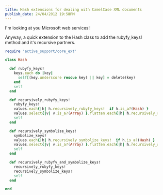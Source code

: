```yaml
---
title: Hash extensions for dealing with CamelCase XML documents
publish_date: 24/04/2012 19:58PM
---
```

I'm looking at you Microsoft web services!

Anyway, a quick extension to the Hash class to add the rubyfy_keys! method and
it's recursive partners.

``` ruby
require 'active_support/core_ext'

class Hash

  def rubyfy_keys!
    keys.each do |key|
      self[(key.underscore rescue key) || key] = delete(key)
    end
    self
  end

  def recursively_rubyfy_keys!
    rubyfy_keys!
    values.each{|h| h.recursively_rubyfy_keys!  if h.is_a?(Hash) }
    values.select{|v| v.is_a?(Array) }.flatten.each{|h| h.recursively_rubyfy_keys! if h.is_a?(Hash) }
    self
  end

  def recursively_symbolize_keys!
    symbolize_keys!
    values.each{|h| h.recursively_symbolize_keys!  if h.is_a?(Hash) }
    values.select{|v| v.is_a?(Array) }.flatten.each{|h| h.recursively_symbolize_keys! if h.is_a?(Hash) }
    self
  end

  def recursively_rubyfy_and_symbolize_keys!
    recursively_rubyfy_keys!
    recursively_symbolize_keys!
    self
  end

end
```
